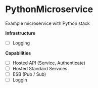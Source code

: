 # PythonMicroservice
Example microservice with Python stack

**Infrastructure**
- [ ] Logging

**Capabilities**
- [ ] Hosted API (Service, Authenticate)
- [ ] Hosted Standard Services
- [ ] ESB (Pub / Sub)
- [ ] Loggin
